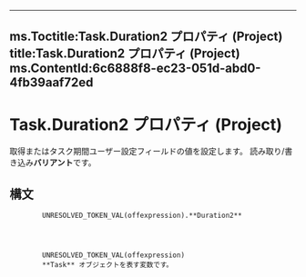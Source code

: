 

---
ms.Toctitle:Task.Duration2 プロパティ (Project)
title:Task.Duration2 プロパティ (Project)
ms.ContentId:6c6888f8-ec23-051d-abd0-4fb39aaf72ed
---
# Task.Duration2 プロパティ (Project)




取得またはタスク期間ユーザー設定フィールドの値を設定します。 読み取り/書き込み**バリアント**です。

## 構文

            UNRESOLVED_TOKEN_VAL(offexpression).**Duration2**




            UNRESOLVED_TOKEN_VAL(offexpression)
            **Task** オブジェクトを表す変数です。




